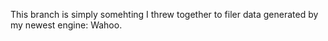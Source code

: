 This branch is simply somehting I threw together to filer data generated by my newest engine: Wahoo.